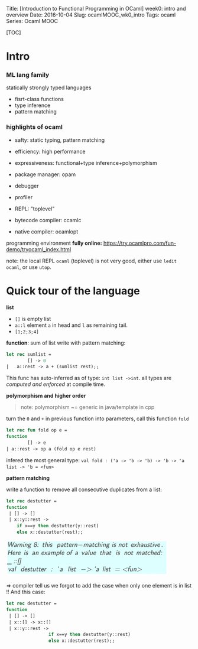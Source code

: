 Title: [Introduction to Functional Programming in OCaml] week0: intro and overview
Date: 2016-10-04 
Slug: ocamlMOOC_wk0_intro
Tags: ocaml  
Series: Ocaml MOOC 

[TOC]

Intro
=====

### ML lang family
statically strongly typed languages


* fisrt-class functions
* type inference 
* pattern matching


### highlights of ocaml

* safty: static typing, pattern matching
* efficiency: high performance
* expressiveness: functional+type inference+polymorphism




* package manager: opam
* debugger
* profiler
* REPL: "toplevel"
* bytecode compiler: ccamlc
* native compiler: ocamlopt


programming environment **fully online:**
<https://try.ocamlpro.com/fun-demo/tryocaml_index.html>

note: the local REPL ``ocaml`` (toplevel)  is not very good, either use ``ledit ocaml``, or use ``utop``. 

Quick tour of the language
==========================

**list**


* ``[]`` is empty list
* ``a::l`` element ``a`` in head and ``l`` as remaining tail.
* ``[1;2;3;4]``


**function**: sum of list
write with pattern matching: 

```ocaml
let rec sumlist = 
        [] -> 0
|	a::rest -> a + (sumlist rest);;
```

This func has auto-inferred as of type: ``int list ->int``. all types are *computed and enforced* at compile time. 

**polymorphism and higher order**

>note: polymorphism ~= generic in java/template in cpp

turn the ``0`` and ``+`` in previous function into parameters, call this function ``fold``

```ocaml
let rec fun fold op e = 
function 
        [] -> e
| a::rest -> op a (fold op e rest)
```

infered the most general type: ``val fold : ('a -> 'b -> 'b) -> 'b -> 'a list -> 'b = <fun>``

**pattern matching**

write a function to remove all consecutive duplicates from a list: 

```ocaml
let rec destutter = 
function  
 | [] -> []
 | x::y::rest ->
    if x==y then destutter(y::rest)
    else x::destutter(rest);;
```

![](../images/ocamlMOOC_wk0_intro/pasted_image.png)

⇒ compiler tell us we forgot to add the case when only one element is in list !! And this case: 

```ocaml
let rec destutter = 
function  
 | [] -> []
 | x::[] -> x::[]
 | x::y::rest ->
                if x==y then destutter(y::rest)
                else x::destutter(rest);;
```
